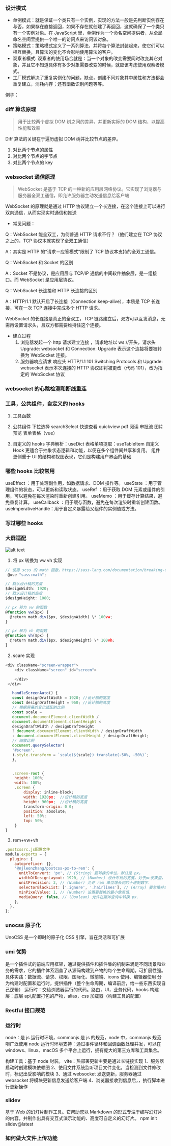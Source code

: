 ### 设计模式

- 单例模式：就是保证一个类只有一个实例，实现的方法一般是先判断实例存在与否，如果存在直接返回，如果不存在就创建了再返回，这就确保了一个类只有一个实例对象。在 JavaScript 里，单例作为一个命名空间提供者，从全局命名空间里提供一个唯一的访问点来访问该对象。
- 策略模式：策略模式定义了一系列算法，并将每个算法封装起来，使它们可以相互替换，且算法的变化不会影响使用算法的客户。
- 观察者模式: 观察者的使用场合就是：当一个对象的改变需要同时改变其它对象，并且它不知道具体有多少对象需要改变的时候，就应该考虑使用观察者模式。
- 工厂模式解决了重复实例化的问题，缺点，创建不同对象其中属性和方法都会重复建立，消耗内存；还有函数识别问题等等。

例子：

### diff 算法原理

> 用于比较两个虚拟 DOM 树之间的差异，并更新实际的 DOM 结构，以提高性能和效率

Diff 算法的关键在于遍历虚拟 DOM 树并比较节点的差异。

1. 对比两个节点的属性
2. 对比两个节点的字节点
3. 对比两个节点的 key

### websocket 通信原理

> WebSocket 是基于 TCP 的一种新的应用层网络协议。它实现了浏览器与服务器全双工通信，即允许服务器主动发送信息给客户端

WebSocket 的原理就是通过 HTTP 协议建立一个长连接，在这个连接上可以进行双向通信，从而实现实时通信和推送

- 常见问题：

Q：WebSocket 能全双工，为何普通 HTTP 请求不行？（他们建立在 TCP 协议之上的，TCP 协议本就实现了全双工通信）

A：其实是 HTTP 的“请求－应答模式”限制了 TCP 协议本支持的全双工通信。

Q：WebSocket 和 Socket 的区别

A：Socket 不是协议，是应用层与 TCP/IP 通信的中间软件抽象层，是一组接口。而 WebSocket 是应用层协议。

Q：WebSocket 长连接和 HTTP 长连接的区别

A：HTTP/1.1 默认开启了长连接（Connection:keep-alive），本质是 TCP 长连接，可在一次 TCP 连接中完成多个 HTTP 请求。

WebSocket 的长连接是真正的全双工，TCP 链路建立后，双方可以互发消息，无需再设置请求头，且双方都需要维持住这个连接。

- 建立过程
  1. 浏览器发起一个 http 请求建立连接 ，请求地址以 ws://开头，请求头 Upgrade: websocket 和 Connection: Upgrade 表示这个连接将要被转换为 WebSocket 连接。
  2. 服务器响应请求 响应头 HTTP/1.1 101 Switching Protocols 和 Upgrade: websocket 表示本次连接的 HTTP 协议即将被更改（代码 101），改为指定的 WebSocket 协议

### websocket 的心跳检测和断线重连

### 工具，公共组件，自定义的 hooks

1. 工具函数

2. 公共组件
   下拉选择 searchSelect
   快速查看 quickview
   pdf 阅读
   审批流
   图片预览
   表单表格（vue）

3. 自定义的 hooks
   字典解析：useDict 表格单项提取：useTableItem
   自定义 Hook 更适合于抽象状态逻辑和功能，以便在多个组件间共享和复用。
   组件 更侧重于 UI 的结构和视图表现，它们是构建用户界面的基础

### 哪些 hooks 比较常用

useEffect ：用于处理副作用，如数据请求、DOM 操作等。
useState ：用于管理组件的状态，可以更新和读取状态。
useRef ：用于获取 DOM 元素或组件的引用，可以避免在每次渲染时重新创建引用。
useMemo ：用于缓存计算结果，避免重复计算。
useCallback ：用于缓存函数，避免在每次渲染时重新创建函数。
useImperativeHandle：用于自定义暴露给父组件的实例值或方法。

### 写过哪些 hooks

### 大屏适配

![alt text](image.png)

1. 将 px 转换为 vw vh 实现

```js
// 使用 scss 的 math 函数，https://sass-lang.com/documentation/breaking-changes/slash-div
 @use "sass:math";

// 默认设计稿的宽度
$designWidth: 1920;
// 默认设计稿的高度
$designHeight: 1080;

// px 转为 vw 的函数
@function vw($px) {
  @return math.div($px, $designWidth) \* 100vw;
}

// px 转为 vh 的函数
@function vh($px) {
  @return math.div($px, $designHeight) \* 100vh;
}
```

2. scare 实现

```js
<div className="screen-wrapper">
    <div className="screen" id="screen">

    </div>
 </div>

   handleScreenAuto() {
   const designDraftWidth = 1920; //设计稿的宽度
   const designDraftHeight = 960; //设计稿的高度
   // 根据屏幕的变化适配的比例
   const scale =
   document.documentElement.clientWidth /
   document.documentElement.clientHeight <
   designDraftWidth / designDraftHeight
   ? document.documentElement.clientWidth / designDraftWidth
   : document.documentElement.clientHeight / designDraftHeight;
   // 缩放比例
   document.querySelector(
   '#screen',
   ).style.transform = `scale(${scale}) translate(-50%, -50%)`;
   },


   .screen-root {
    height: 100%;
    width: 100%;
    .screen {
        display: inline-block;
        width: 1920px;  //设计稿的宽度
        height: 960px;  //设计稿的高度
        transform-origin: 0 0;
        position: absolute;
        left: 50%;
        top: 50%;
    }
}
```

3. rem+vw+vh

```js
.postcssrc.js配置文件
module.exports = {
  plugins: {
    autoprefixer: {},
    '@njleonzhang/postcss-px-to-rem': {
      unitToConvert: 'px', // (String) 要转换的单位，默认是 px。
      widthOfDesignLayout: 1920, // (Number) 设计布局的宽度。对于pc仪表盘，一般是 1920.
      unitPrecision: 3, // (Number) 允许 rem 单位增长到的十进制数字.
      selectorBlackList: ['.ignore', '.hairlines'], // (Array) 要忽略并保留为 px 的选择器.
      minPixelValue: 1, // (Number) 设置要替换的最小像素值.
      mediaQuery: false, // (Boolean) 允许在媒体查询中转换 px.
    },
  },
};

```

### unocss 原子化

UnoCSS 是一个即时的原子化 CSS 引擎，旨在灵活和可扩展

### umi 优势

是一个插件式的前端应用框架，通过提供插件和插件集的机制来满足不同场景和业务的需求，它的插件体系涵盖了从源码构建到产物的每个生命周期。可扩展性强。
具体实践：数据流、请求、权限、国际化、微前端、icons 使用、编辑器使用
分为构建时配置和运行时，提供插件（整个生命周期，编译前后，给一些东西实现自己逻辑）
运行时：交给浏览器运行的代码。路由，UI，业务代码，hooks
构建层：底层 api,配置打包的产物，alias，css 加载器（构建工具的配置）

### Restful 接口规范

### 运行时

node：是 js 运行时环境，commonjs 是 js 的规范，node 中，commanjs 规范呗广泛使用
node 运行时环境支持：通过事件循环和回调函数处理并发，可以在 windows、linux、macOS 多个平台上运行，拥有庞大的第三方库和工具集合。

构建工具：基于 node 封装。
vite：热部署更新主要是通过长链接实现
1、服务器启动时创建模块依赖图
2、使用文件系统监听项目文件变化，当检测到文件修改时，标记出受影响的模块
3、通过 websocket 发送更新，服务器通过 websocket 将模块更新信息发送给客户端
4、浏览器接收到信息后，，执行脚本进行更新操作

### slidev

基于 Web 的幻灯片制作工具。它帮助您以 Markdown 的形式专注于编写幻灯片的内容，并制作出具有交互式演示功能的、高度可自定义的幻灯片。
npm init slidev@latest

### 如何做大文件上传功能
